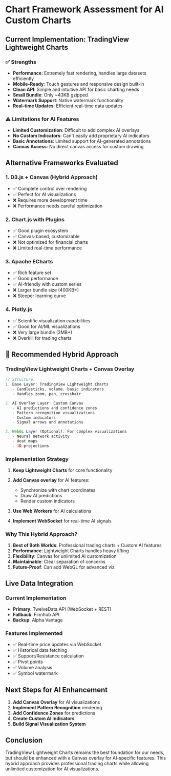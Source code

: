 # Chart Framework Assessment for AI Custom Charts

## Current Implementation: TradingView Lightweight Charts

### ✅ Strengths
- **Performance**: Extremely fast rendering, handles large datasets efficiently
- **Mobile-Ready**: Touch gestures and responsive design built-in
- **Clean API**: Simple and intuitive API for basic charting needs
- **Small Bundle**: Only ~43KB gzipped
- **Watermark Support**: Native watermark functionality
- **Real-time Updates**: Efficient real-time data updates

### ⚠️ Limitations for AI Features
- **Limited Customization**: Difficult to add complex AI overlays
- **No Custom Indicators**: Can't easily add proprietary AI indicators
- **Basic Annotations**: Limited support for AI-generated annotations
- **Canvas Access**: No direct canvas access for custom drawing

## Alternative Frameworks Evaluated

### 1. **D3.js + Canvas (Hybrid Approach)**
- ✅ Complete control over rendering
- ✅ Perfect for AI visualizations
- ❌ Requires more development time
- ❌ Performance needs careful optimization

### 2. **Chart.js with Plugins**
- ✅ Good plugin ecosystem
- ✅ Canvas-based, customizable
- ❌ Not optimized for financial charts
- ❌ Limited real-time performance

### 3. **Apache ECharts**
- ✅ Rich feature set
- ✅ Good performance
- ✅ AI-friendly with custom series
- ❌ Larger bundle size (400KB+)
- ❌ Steeper learning curve

### 4. **Plotly.js**
- ✅ Scientific visualization capabilities
- ✅ Good for AI/ML visualizations
- ❌ Very large bundle (3MB+)
- ❌ Overkill for trading charts

## 🎯 Recommended Hybrid Approach

### **TradingView Lightweight Charts + Canvas Overlay**

```typescript
// Structure:
1. Base Layer: TradingView Lightweight Charts
   - Candlesticks, volume, basic indicators
   - Handles zoom, pan, crosshair

2. AI Overlay Layer: Custom Canvas
   - AI predictions and confidence zones
   - Pattern recognition visualizations
   - Custom indicators
   - Signal arrows and annotations

3. WebGL Layer (Optional): For complex visualizations
   - Neural network activity
   - Heat maps
   - 3D projections
```

### Implementation Strategy

1. **Keep Lightweight Charts** for core functionality
2. **Add Canvas overlay** for AI features:
   - Synchronize with chart coordinates
   - Draw AI predictions
   - Render custom indicators
   
3. **Use Web Workers** for AI calculations
4. **Implement WebSocket** for real-time AI signals

### Why This Hybrid Approach?

1. **Best of Both Worlds**: Professional trading charts + Custom AI features
2. **Performance**: Lightweight Charts handles heavy lifting
3. **Flexibility**: Canvas for unlimited AI customization
4. **Maintainable**: Clear separation of concerns
5. **Future-Proof**: Can add WebGL for advanced viz

## Live Data Integration

### Current Implementation
- **Primary**: TwelveData API (WebSocket + REST)
- **Fallback**: Finnhub API
- **Backup**: Alpha Vantage

### Features Implemented
- ✅ Real-time price updates via WebSocket
- ✅ Historical data fetching
- ✅ Support/Resistance calculation
- ✅ Pivot points
- ✅ Volume analysis
- ✅ Symbol watermark

## Next Steps for AI Enhancement

1. **Add Canvas Overlay** for AI visualizations
2. **Implement Pattern Recognition** rendering
3. **Add Confidence Zones** for predictions
4. **Create Custom AI Indicators**
5. **Build Signal Visualization System**

## Conclusion

TradingView Lightweight Charts remains the best foundation for our needs, but should be enhanced with a Canvas overlay for AI-specific features. This hybrid approach provides professional trading charts while allowing unlimited customization for AI visualizations.